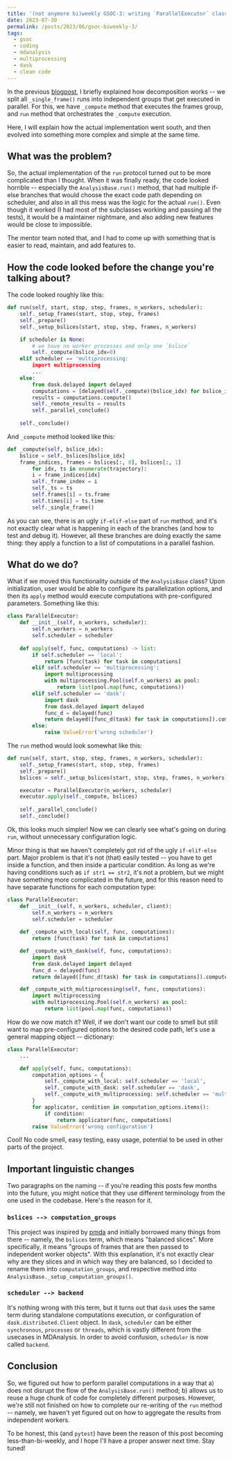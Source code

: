 ```yaml
---
title: '(not anymore bi)weekly GSOC-3: writing `ParallelExecutor` class'
date: 2023-07-30
permalink: /posts/2023/06/gsoc-biweekly-3/
tags:
  - gsoc
  - coding
  - mdanalysis
  - multiprocessing
  - dask
  - clean code
---
```


In the previous [blogpost](https://marinegor.github.io/posts/2023/06/gsoc-biweekly-2/), I briefly explained how decomposition works -- we split all `_single_frame()` runs into independent groups that get executed in parallel. For this, we have `_compute` method that executes the frames group, and `run` method that orchestrates the `_compute` execution.

Here, I will explain how the actual implementation went south, and then evolved into something more complex and simple at the same time.


## What was the problem?

So, the actual implementation of the `run` protocol turned out to be more complicated than I thought. When it was finally ready, the code looked horrible -- especially the `AnalysisBase.run()` method, that had multiple if-else branches that would choose the exact code path depending on scheduler, and also in all  this mess was the logic for the actual `run()`. Even though it worked (I had most of the subclasses working and passing all the tests), it would be a maintainer nightmare, and also adding new features would be close to impossible.

The mentor team noted that, and I had to come up with something that is easier to read, maintain, and add features to.


## How the code looked before the **change** you're talking about?

The code looked roughly like this:

```python
def run(self, start, stop, step, frames, n_workers, scheduler):
	self._setup_frames(start, stop, step, frames)
	self._prepare()
	self._setup_bslices(start, stop, step, frames, n_workers)

	if scheduler is None:
		# we have no worker processes and only one `bslice`
		self._compute(bslice_idx=0)
	elif scheduler == 'multiprocessing:
		import multiprocessing
		...
	else:
		from dask.delayed import delayed
		computations = [delayed(self._compute)(bslice_idx) for bslice_idx in range(len(self._bslices))]
		results = computations.compute()
		self._remote_results = results
		self._parallel_conclude()
	
	self._conclude()
```

And `_compute` method looked like this:

```python
def _compute(self, bslice_idx):
	bslice = self._bslices[bslice_idx]
	frame_indices, frames = bslices[:, 0], bslices[:, 1]
	    for idx, ts in enumerate(trajectory):
        i = frame_indices[idx]
        self._frame_index = i
        self._ts = ts
        self.frames[i] = ts.frame
        self.times[i] = ts.time
        self._single_frame()
```

As you can see, there is an ugly `if-elif-else` part of `run` method, and it's not exactly clear what is happening in each of the branches (and how to test and debug it). However, all these branches are doing exactly the same thing: they apply a function to a list of computations in a parallel fashion. 

## What do we do?

What if we moved this functionality outside of the `AnalysisBase` class? Upon initialization, user would be able to configure its parallelization options, and then its `apply` method would execute computations with pre-configured parameters. Something like this:

```python
class ParallelExecutor:
	def __init__(self, n_workers, scheduler):
		self.n_workers = n_workers
		self.scheduler = scheduler
	
	def apply(self, func, computations) -> list:
		if self.scheduler == 'local':
			return [func(task) for task in computations]
		elif self.scheduler == 'multiprocessing':
			import multiprocessing
			with multiprocessing.Pool(self.n_workers) as pool:
				return list(pool.map(func, computations))
		elif self.scheduler == 'dask':
			import dask
			from dask.delayed import delayed
			func_d = delayed(func)
			return delayed([func_d(task) for task in computations]).compute(n_workers=self.n_workers)
		else:
			raise ValueError('wrong scheduler')
```		

The `run` method would look somewhat like this:

```python
def run(self, start, stop, step, frames, n_workers, scheduler):
	self._setup_frames(start, stop, step, frames)
	self._prepare()
	bslices = self._setup_bslices(start, stop, step, frames, n_workers)

	executor = ParallelExecutor(n_workers, scheduler)
	executor.apply(self._compute, bslices)
	
	self._parallel_conclude()
	self._conclude()
```

Ok, this looks much simpler! Now we can clearly see what's going on during `run`, without unnecessary configuration logic.

Minor thing is that we haven't completely got rid of the ugly `if-elif-else` part. Major problem is that it's not (that) easily tested -- you have to get inside a function, and then inside a particular condition. As long as we're having conditions such as `if str1 == str2`, it's not a problem, but we might have something more complicated in the future, and for this reason need to have separate functions for each computation type:

```python
class ParallelExecutor:
	def __init__(self, n_workers, scheduler, client):
		self.n_workers = n_workers
		self.scheduler = scheduler
	
	def _compute_with_local(self, func, computations):
		return [func(task) for task in computations]

	def _compute_with_dask(self, func, computations):
		import dask
		from dask.delayed import delayed
		func_d = delayed(func)
		return delayed([func_d(task) for task in computations]).compute(n_workers=self.n_workers)

	def _compute_with_multiprocessing(self, func, computations):
		import multiprocessing
		with multiprocessing.Pool(self.n_workers) as pool:
			return list(pool.map(func, computations))
```

How do we now match it? Well, if we don't want our code to smell but still want to map pre-configured options to the desired code path, let's use a general mapping object -- dictionary:

```python
class ParallelExecutor:
	...

	def apply(self, func, computations):
		computation_options = {
			self._compute_with_local: self.scheduler == 'local',
			self._compute_with_dask: self.scheduler == 'dask',
			self._compute_with_multiprocessing: self.scheduler == 'multiprocessing',
		}
		for applicator, condition in computation_options.items():
			if condition:
				return applicator(func, computations)
		raise ValueError('wrong configuration')
```

Cool! No code smell, easy testing, easy usage, potential to be used in other parts of the project.


## Important linguistic changes
Two paragraphs on the naming -- if you're reading this posts few months into the future, you might notice that they use different terminology from the one used in the codebase. Here's the reason for it.

### `bslices --> computation_groups`
This project was inspired by [pmda](https://github.com/MDAnalysis/pmda) and initially borrowed many things from there -- namely, the `bslices` term, which means "balanced slices". More specifically, it means "groups of frames that are then passed to independent worker objects". With this explanation, it's not exactly clear why are they slices and in which way they are balanced, so I decided to rename them into `computation_groups`, and respective method into `AnalysisBase._setup_computation_groups()`.

### `scheduler --> backend`
It's nothing wrong with this term, but it turns out that `dask` uses the same term during standalone computations execution, or configuration of `dask.distributed.Client` object. In `dask`, `scheduler` can be either `synchronous`, `processes` or `threads`, which is vastly different from the usecases in MDAnalysis. In order to avoid confusion, `scheduler` is now called `backend`.


## Conclusion
So, we figured out how to perform parallel computations in a way that a) does not disrupt the flow of the `AnalysisBase.run()` method; b) allows us to reuse a huge chunk of code for completely different purposes. 
However, we're still not finished on how to complete our re-writing of the `run` method -- namely, we haven't yet figured out on how to aggregate the results from independent workers.

To be honest, this (and `pytest`) have been the reason of this post becoming less-than-bi-weekly, and I hope I'll have a proper answer next time. Stay tuned!
